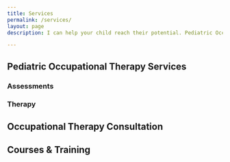 ```yaml
---
title: Services
permalink: /services/
layout: page
description: I can help your child reach their potential. Pediatric Occupational Therapy Services. Fine & Gross Motor Development

---
```


## Pediatric Occupational Therapy Services ##
  ### Assessments ###
  ### Therapy ###

## Occupational Therapy Consultation ##

## Courses & Training ##
